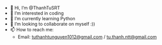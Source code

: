 - 👋 Hi, I’m @ThanhTuSRT
- 👀 I’m interested in coding
- 🌱 I’m currently learning Python
- 💞️ I’m looking to collaborate on myself :))
- 📫 How to reach me:
  + Email: tuthanhtunguyen1012@gmail.com / tu.thanh.ntt@gmail.com

<!---
ThanhTuSRT/ThanhTuSRT is a ✨ special ✨ repository because its `README.md` (this file) appears on your GitHub profile.
You can click the Preview link to take a look at your changes.
--->
